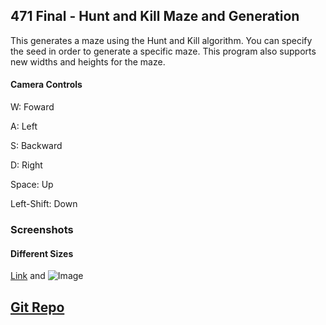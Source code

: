 ## 471 Final - Hunt and Kill Maze and Generation

This generates a maze using the Hunt and Kill algorithm. You can specify the seed in order to generate a specific maze. This program also supports new widths and heights for the maze. 

#### Camera Controls
W: Foward 

A: Left 

S: Backward

D: Right 

Space: Up

Left-Shift: Down 

### Screenshots

#### Different Sizes



[Link](url) and ![Image](src)

## [Git Repo](https://github.com/calpoly-csc471-fall-17/final-project-DeLucaJ)
